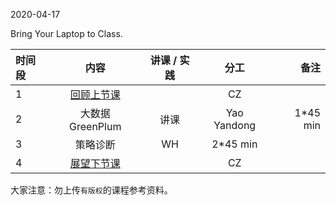 2020-04-17

Bring Your Laptop to Class. 


|  时间段  |  内容    |   讲课 / 实践   |  分工  |  备注   |
| :---     |    :----:    |   :----:    |    :----:    |       ---: |
|    1     | [回顾上节课](../WW8/WW8-Plan.md)     |     |     CZ     |        |
|    2     |  大数据GreenPlum |  讲课   |    Yao Yandong     |   1*45 min    |
|    3     |  策略诊断     |    WH      |   2*45 min     |
|    4     | [展望下节课](../../Weeks/WW10/WW10-Plan.md)     |     |  CZ  |    |



大家注意：勿上传``有版权``的课程参考资料。
